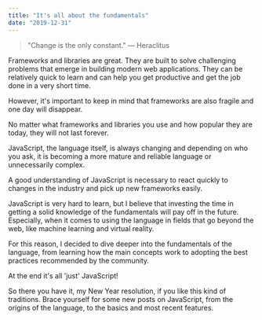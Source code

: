 ```yaml
---
title: "It's all about the fundamentals"
date: "2019-12-31"
---
```


> "Change is the only constant." ― Heraclitus

Frameworks and libraries are great.
They are built to solve challenging problems that emerge in building modern web applications.
They can be relatively quick to learn and can help you get productive and get the job done in a very short time.

However, it's important to keep in mind that frameworks are also fragile and one day will disappear.

No matter what frameworks and libraries you use and how popular they are today,
they will not last forever.

JavaScript, the language itself, is always changing and depending on who you ask,
it is becoming a more mature and reliable language or unnecessarily complex.

A good understanding of JavaScript is necessary to react quickly to changes in the industry and
pick up new frameworks easily.

JavaScript is very hard to learn, but I believe that investing the time in getting a solid knowledge of the fundamentals will pay off in the future.
Especially, when it comes to using the language in fields that go beyond the web,
like machine learning and virtual reality.

For this reason, I decided to dive deeper into the fundamentals of the language,
from learning how the main concepts work to adopting the best practices recommended by the community.

At the end it's all 'just' JavaScript!

So there you have it, my New Year resolution, if you like this kind of traditions.
Brace yourself for some new posts on JavaScript, from the origins of the language, to the basics and most recent features.
